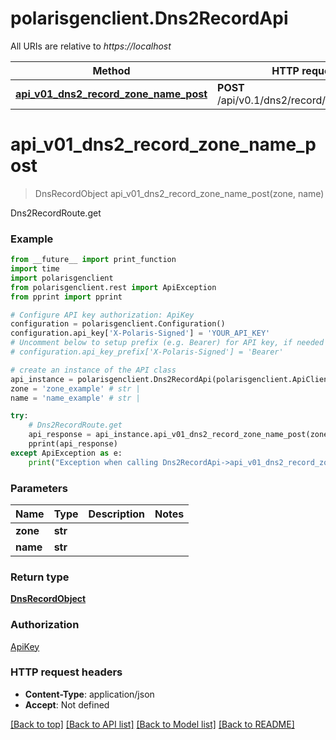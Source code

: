 # polarisgenclient.Dns2RecordApi

All URIs are relative to *https://localhost*

Method | HTTP request | Description
------------- | ------------- | -------------
[**api_v01_dns2_record_zone_name_post**](Dns2RecordApi.md#api_v01_dns2_record_zone_name_post) | **POST** /api/v0.1/dns2/record/{zone}/{name} | Dns2RecordRoute.get


# **api_v01_dns2_record_zone_name_post**
> DnsRecordObject api_v01_dns2_record_zone_name_post(zone, name)

Dns2RecordRoute.get

### Example
```python
from __future__ import print_function
import time
import polarisgenclient
from polarisgenclient.rest import ApiException
from pprint import pprint

# Configure API key authorization: ApiKey
configuration = polarisgenclient.Configuration()
configuration.api_key['X-Polaris-Signed'] = 'YOUR_API_KEY'
# Uncomment below to setup prefix (e.g. Bearer) for API key, if needed
# configuration.api_key_prefix['X-Polaris-Signed'] = 'Bearer'

# create an instance of the API class
api_instance = polarisgenclient.Dns2RecordApi(polarisgenclient.ApiClient(configuration))
zone = 'zone_example' # str | 
name = 'name_example' # str | 

try:
    # Dns2RecordRoute.get
    api_response = api_instance.api_v01_dns2_record_zone_name_post(zone, name)
    pprint(api_response)
except ApiException as e:
    print("Exception when calling Dns2RecordApi->api_v01_dns2_record_zone_name_post: %s\n" % e)
```

### Parameters

Name | Type | Description  | Notes
------------- | ------------- | ------------- | -------------
 **zone** | **str**|  | 
 **name** | **str**|  | 

### Return type

[**DnsRecordObject**](DnsRecordObject.md)

### Authorization

[ApiKey](../README.md#ApiKey)

### HTTP request headers

 - **Content-Type**: application/json
 - **Accept**: Not defined

[[Back to top]](#) [[Back to API list]](../README.md#documentation-for-api-endpoints) [[Back to Model list]](../README.md#documentation-for-models) [[Back to README]](../README.md)

